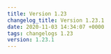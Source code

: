 ```yaml
---
title: Version 1.23
changelog_title: Version 1.23.1
date: 2020-11-03 14:34:07 +0000
tags: changelogs 1.23
version: 1.23.1
---
```

<script src="https://gist.github.com/spinnaker-release/94280a2b615adccd975eed73359023ac.js?file=1.23.1.md"></script>
<script src="https://gist.github.com/spinnaker-release/94280a2b615adccd975eed73359023ac.js?file=1.23.0.md"></script>
